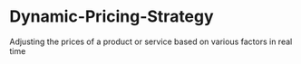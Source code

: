 # Dynamic-Pricing-Strategy
Adjusting the prices of a product or service based on various factors in real time
